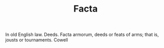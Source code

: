 ---
title: Facta
letter: F
permalink: "/definitions/bld-facta.html"
body: In old English law. Deeds. Facta armorum, deeds or feats of arms; that is, jousts
  or tournaments. Cowell
published_at: '2018-07-07'
source: Black's Law Dictionary 2nd Ed (1910)
layout: post
---